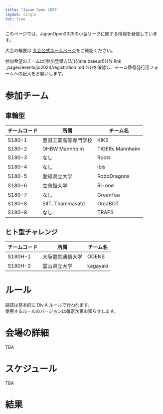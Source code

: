 ```yaml
---
title: "Japan Open 2025"
layout: single
toc: true
--- 
```


このページでは、JapanOpen2025の小型リーグに関する情報を発信しています。

大会の概要は [大会公式ホームページ](https://www.robocup.or.jp/JapanOpen2025/)をご確認ください。

参加希望のチームは[参加登録方法]({{site.baseurl}}{% link _pages/events/jo2024/registration.md %})を確認し、チーム番号発行用フォームへの記入をお願いします。

# 参加チーム
## 車輪型

|チームコード|所属|チーム名|
|---|---|---|
|S180-1|豊田工業高等専門学校|KIKS|
|S180-2|DHBW Mannheim|TIGERs Mannheim|
|S180-3|なし|Roots|
|S180-4|なし|ibis|
|S180-5|愛知県立大学|RoboDragons|
|S180-6|立命館大学|Ri-one|
|S180-7|なし|GreenTea|
|S180-8|SIIT, Thammasatd|OrcaBOT|
|S180-9|なし|TRAPS|



## ヒト型チャレンジ

|チームコード|所属|チーム名|
|---|---|---|
|S180H-1|大阪電気通信大学|ODENS|
|S180H-2|富山県立大学|kagayaki|


# ルール
競技は基本的に Div.A ルールで行われます。  
使用するルールのバージョンは確定次第お知らせします。

# 会場の詳細
TBA
<!--
![japan open 2024 table](images/map_s180.png){: align=right width=30%}
-->
# スケジュール
TBA


# 結果
